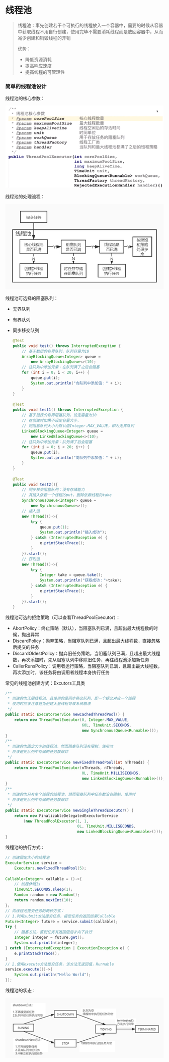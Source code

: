 # 线程池

> 线程池：事先创建若干个可执行的线程放入一个容器中，需要的时候从容器中获取线程不用自行创建，使用完毕不需要消耗线程而是放回容器中，从而减少创建和销毁线程的开销
>
> 优势：
>
> - 降低资源消耗
> - 提高响应速度
> - 提高线程的可管理性

### 简单的线程池设计

线程池的核心参数：

![image-20200815100910589](images/image-20200815100910589.png)

线程池的处理流程：

![线程池的处理流程](images/线程池的处理流程.jpg)

线程池可选择的阻塞队列：

- 无界队列

- 有界队列

- 同步移交队列

  ```java
  @Test
  public void test() throws InterruptedException {
      // 基于数组的有界队列，队列容量为10
      ArrayBlockingQueue<Integer> queue =
          new ArrayBlockingQueue<>(10);
      // 往队列中添加元素：在队列满了之后会阻塞
      for (int i = 0; i < 20; i++) {
          queue.put(i);
          System.out.println("向队列中添加值：" + i);
      }
  }
  
  @Test
  public void test1() throws InterruptedException {
      // 基于链表的有界阻塞队列，设定容量为10
      // 在创建时如果不设定容量大小，
      // 则阻塞队列大小为默认值Integer.MAX_VALUE，即为无界队列
      LinkedBlockingQueue<Integer> queue =
          new LinkedBlockingQueue<>(10);
      // 往队列中添加元素：队列满了后会阻塞
      for (int i = 0; i < 20; i++) {
          queue.put(i);
          System.out.println("向队列中添加值：" + i);
      }
  }
  
  @Test
  public void test2(){
      // 同步移交阻塞队列：没有存储能力
      // 其插入依赖一个线程的put，删除依赖线程的take
      SynchronousQueue<Integer> queue =
          new SynchronousQueue<>();
      // 插入值
      new Thread(()->{
          try {
              queue.put(1);
              System.out.println("插入成功");
          } catch (InterruptedException e) {
              e.printStackTrace();
          }
      }).start();
      // 获取值
      new Thread(()->{
          try {
              Integer take = queue.take();
              System.out.println("获取成功："+take);
          } catch (InterruptedException e) {
              e.printStackTrace();
          }
      }).start();
  }
  ```

线程池可选的拒绝策略（可以查看ThreadPoolExecutor）：

- AbortPolicy：终止策略（默认），当阻塞队列已满，且超出最大线程数的时候，抛出异常
- DiscardPolicy：抛弃策略，当阻塞队列已满，且超出最大线程数，直接忽略后提交的任务
- DiscardOldestPolicy：抛弃旧任务策略，当阻塞队列已满，且超出最大线程数，再次添加时，先从阻塞队列中移除旧任务，再往线程池添加新任务
- CallerRunsPolicy：调用者运行策略，当阻塞队列已满，且超出最大线程数，再次添加时，该任务将由调用者线程本身执行任务

常见的线程池创建方式：Excutors工具类

```java
/**
 * 创建的为无限线程池，且使用的是同步移交队列，即一个提交对应一个线程
 * 使用时应该注意避免创建大量线程导致系统崩溃
 */
public static ExecutorService newCachedThreadPool() {
    return new ThreadPoolExecutor(0, Integer.MAX_VALUE,
                                  60L, TimeUnit.SECONDS,
                                  new SynchronousQueue<Runnable>());
}
/**
 * 创建的为固定大小的线程池，然而阻塞队列没有限制，使用时
 * 应该避免队列中存储的任务数爆炸
 */
public static ExecutorService newFixedThreadPool(int nThreads) {
    return new ThreadPoolExecutor(nThreads, nThreads,
                                  0L, TimeUnit.MILLISECONDS,
                                  new LinkedBlockingQueue<Runnable>());
}
/**
 * 创建的为只有单个线程的线程池，然而阻塞队列中任务数没有限制，使用时
 * 应该避免队列中存储的任务数爆炸
 */
public static ExecutorService newSingleThreadExecutor() {
    return new FinalizableDelegatedExecutorService
        (new ThreadPoolExecutor(1, 1,
                                0L, TimeUnit.MILLISECONDS,
                                new LinkedBlockingQueue<Runnable>()));
}
```

线程池的执行方式：

```java
// 创建固定大小的线程池
ExecutorService service =
    Executors.newFixedThreadPool(5);

Callable<Integer> callable = ()->{
    // 线程休眠1s
    TimeUnit.SECONDS.sleep(1);
    Random random = new Random();
    return random.nextInt(10);
};
// 向线程池提交任务的两种方式：
// 1.利用submit方法提交任务，接受任务的返回结果Callable
Future<Integer> future = service.submit(callable);
try {
    // 阻塞方法，直到任务有返回值后才向下执行
    Integer integer = future.get();
    System.out.println(integer);
} catch (InterruptedException | ExecutionException e) {
    e.printStackTrace();
}
// 2.使用execute方法提交任务，该方法无返回值，Runnable
service.execute(()->{
    System.out.println("Hello World");
});
```

线程池的状态：

![线程池的状态](images/线程池的状态.jpg)